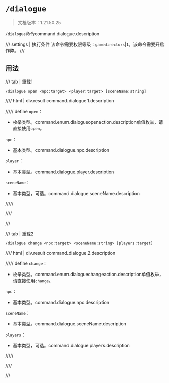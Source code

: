 # `/dialogue`

> 文档版本：1.21.50.25

`/dialogue`命令command.dialogue.description

/// settings | 执行条件
该命令需要权限等级：`gamedirectors`|`1`。该命令需要开启作弊。
///

## 用法

/// tab | 重载1
```mcfunction
/dialogue open <npc:target> <player:target> [sceneName:string]
```

//// html | div.result
command.dialogue.1.description

///// define
`open`：<!-- md:samp DialogueOpenAction -->

- 枚举类型。command.enum.dialogueopenaction.description单值枚举，请直接使用`open`。

`npc`：<!-- md:samp target -->

- 基本类型。command.dialogue.npc.description

`player`：<!-- md:samp target -->

- 基本类型。command.dialogue.player.description

`sceneName`：<!-- md:samp string -->

- 基本类型，可选。command.dialogue.sceneName.description


/////

////

///

/// tab | 重载2
```mcfunction
/dialogue change <npc:target> <sceneName:string> [players:target]
```

//// html | div.result
command.dialogue.2.description

///// define
`change`：<!-- md:samp DialogueChangeAction -->

- 枚举类型。command.enum.dialoguechangeaction.description单值枚举，请直接使用`change`。

`npc`：<!-- md:samp target -->

- 基本类型。command.dialogue.npc.description

`sceneName`：<!-- md:samp string -->

- 基本类型。command.dialogue.sceneName.description

`players`：<!-- md:samp target -->

- 基本类型，可选。command.dialogue.players.description


/////

////

///
